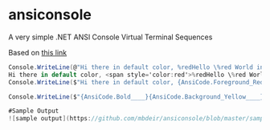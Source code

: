 # ansiconsole
A very simple .NET ANSI Console Virtual Terminal Sequences

Based on [this link](https://docs.microsoft.com/en-us/windows/console/console-virtual-terminal-sequences#example)

```csharp
Console.WriteLine(@"Hi there in default color, %redHello \%red World in Red%end rest in %yellowyellow");
Hi there in default color, <span style='color:red'>%redHello \%red World in Red%end rest in </span><span style='color:yellow'>yellow</span>
Console.WriteLine($"Hi there in default color, {AnsiCode.Foreground_Red____}Hello \\%red World in Red{AnsiCode.Default____} rest in %blueblue");

Console.WriteLine($"{AnsiCode.Bold____}{AnsiCode.Background_Yellow____}{AnsiCode.Foreground_Red____}Hello%reset");

#Sample Output
![sample output](https://github.com/mbdeir/ansiconsole/blob/master/sampleoutput.png "Sample Output")
